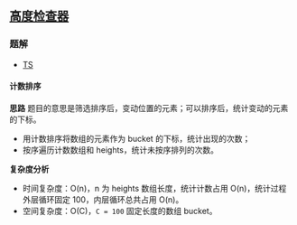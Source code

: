 ## [高度检查器](https://leetcode.cn/problems/height-checker/)

### 题解
+ [TS](../../ts/1152/1051.ts)

#### 计数排序
**思路**
题目的意思是筛选排序后，变动位置的元素；可以排序后，统计变动的元素的下标。
+ 用计数排序将数组的元素作为 bucket 的下标，统计出现的次数；
+ 按序遍历计数数组和 heights，统计未按序排列的次数。

**复杂度分析**
+ 时间复杂度：O(n)，n 为 heights 数组长度，统计计数占用 O(n)，统计过程外层循环固定 100，内层循环总共占用 O(n)。
+ 空间复杂度：O(C)，`C = 100` 固定长度的数组 bucket。